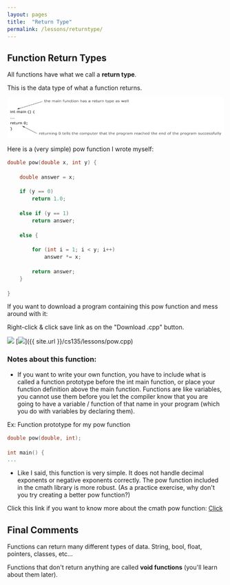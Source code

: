 ```yaml
---
layout: pages
title:  "Return Type"
permalink: /lessons/returntype/
---
```


## Function Return Types

All functions have what we call a **return type**.

This is the data type of what a function returns.

![ret1](https://raw.githubusercontent.com/jeungsook/cs135/master/images/return_type1.jpg)

Here is a (very simple) pow function I wrote myself:

```c++
double pow(double x, int y) {

	double answer = x;

	if (y == 0)
		return 1.0;

	else if (y == 1)
		return answer;

	else {
	
		for (int i = 1; i < y; i++)
			answer *= x;

		return answer;
	}

}
```
If you want to download a program containing this pow function and mess around with it:

Right-click & click save link as on the "Download .cpp" button.

[<img src="https://dabuttonfactory.com/button.png?t=See+Code&f=Roboto&ts=24&tc=444&hp=20&vp=8&c=5&bgt=unicolored&bgc=9ddcff&be=1">](https://jeungsook.github.io/cs135/lessons/powfunctioncode/) [<img src="https://dabuttonfactory.com/button.png?t=Download+.cpp&f=Roboto&ts=24&tc=444&hp=20&vp=8&c=5&bgt=unicolored&bgc=9ddcff&be=1">]({{ site.url }}/cs135/lessons/pow.cpp)

### Notes about this function:

- If you want to write your own function, you have to include what is called a function prototype before the int main function, or place your function definition above the main function. Functions are like variables, you cannot use them before you let the compiler know that you are going to have a variable / function of that name in your program (which you do with variables by declaring them).

Ex: Function prototype for my pow function

```c++
double pow(double, int);

int main() {
...
```
- Like I said, this function is very simple. It does not handle decimal exponents or negative exponents correctly. The pow function included in the cmath library is more robust. (As a practice exercise, why don't you try creating a better pow function?)

Click this link if you want to know more about the cmath pow function: [Click](http://www.cplusplus.com/reference/cmath/pow/)

## Final Comments

Functions can return many different types of data. String, bool, float, pointers, classes, etc...

Functions that don't return anything are called **void functions** (you'll learn about them later).
